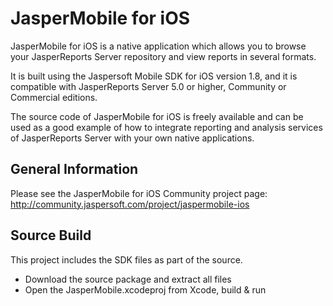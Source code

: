 JasperMobile for iOS
====================

JasperMobile for iOS is a native application which allows you to browse your JasperReports Server repository and view reports in several formats.

It is built using the Jaspersoft Mobile SDK for iOS version 1.8, and it is compatible with JasperReports Server 5.0 or higher, Community or Commercial editions.  

The source code of JasperMobile for iOS is freely available and can be used as a good example of how to integrate reporting and analysis services of JasperReports Server with your own native applications.


General Information
--------------------

Please see the JasperMobile for iOS Community project page:
http://community.jaspersoft.com/project/jaspermobile-ios

Source Build
--------------------

This project includes the SDK files as part of the source.  
- Download the source package and extract all files
- Open the JasperMobile.xcodeproj from Xcode, build & run
